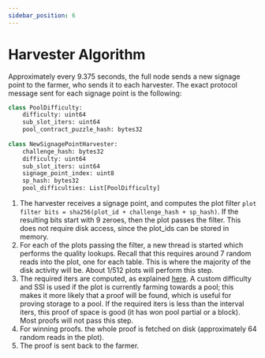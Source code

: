 ```yaml
---
sidebar_position: 6
---
```


# Harvester Algorithm
Approximately every 9.375 seconds, the full node sends a new signage point to the farmer, who sends it to each harvester.
The exact protocol message sent for each signage point is the following:

```python
class PoolDifficulty:
    difficulty: uint64
    sub_slot_iters: uint64
    pool_contract_puzzle_hash: bytes32
    
class NewSignagePointHarvester:
    challenge_hash: bytes32
    difficulty: uint64
    sub_slot_iters: uint64
    signage_point_index: uint8
    sp_hash: bytes32
    pool_difficulties: List[PoolDifficulty]
```


1. The harvester receives a signage point, and computes the plot filter `plot filter bits = sha256(plot_id + challenge_hash + sp_hash)`. If the resulting bits start with 9 zeroes, then the plot passes the filter. This does not require disk access, since the plot_ids can be stored in memory.
2. For each of the plots passing the filter, a new thread is started which performs the quality lookups. Recall that this requires around 7 random reads into the plot, one for each table.
This is where the majority of the disk activity will be. About 1/512 plots will perform this step.
3. The required iters are computed, as explained [here](/docs/03consensus/signage_points_and_infustion_points). A custom
difficulty and SSI is used if the plot is currently farming towards a pool; this makes it more likely that a proof will be found, which is useful for proving storage to a pool.
If the required iters is less than the interval iters, this proof of space is good (it has won pool partial or a block).
Most proofs will not pass this step.
5. For winning proofs. the whole proof is fetched on disk (approximately 64 random reads in the plot).
6. The proof is sent back to the farmer.
